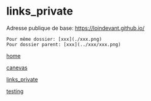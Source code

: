 # links_private

Adresse publique de base: https://loindevant.github.io/

```
Pour même dossier: [xxx](./xxx.png)
Pour dossier parent: [xxx](../xxx/xxx.png)
```

[home](https://loindevant.github.io/)

[canevas](https://loindevant.github.io/canevas)

[links_private](https://loindevant.github.io/links_private)

[testing](https://loindevant.github.io/testing)
